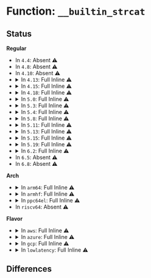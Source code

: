 # Function: <code>__builtin_strcat</code>

## Status
<b>Regular</b>
<ul>
<li>
In <code>4.4</code>: Absent ⚠️
</li>
<li>
In <code>4.8</code>: Absent ⚠️
</li>
<li>
In <code>4.10</code>: Absent ⚠️
</li>
<li>
<details>
<summary>In <code>4.13</code>: Full Inline ⚠️</summary>

**Collision:** Unique Global

**Inline:** Full

**Transformation:** False

**Instances:**

```
In None (0)
Location: None
Inline: False
Direct callers:
  - security/smack/smack_lsm.c:smack_sb_copy_data
  - security/smack/smack_lsm.c:smack_sb_copy_data
  - drivers/acpi/sysfs.c:acpi_table_attr_init
  - drivers/acpi/acpica/exconcat.c:acpi_ex_do_concatenate
  - drivers/acpi/acpica/exnames.c:acpi_ex_name_segment
  - drivers/acpi/acpica/utpredef.c:acpi_ut_get_expected_return_types
  - drivers/base/memory.c:show_valid_zones
  - drivers/base/memory.c:show_valid_zones
  - drivers/base/memory.c:show_valid_zones
  - net/ipv4/devinet.c:inetdev_event
```
</details>
</li>
<li>
<details>
<summary>In <code>4.15</code>: Full Inline ⚠️</summary>

**Collision:** Unique Global

**Inline:** Full

**Transformation:** False

**Instances:**

```
In None (0)
Location: None
Inline: False
Direct callers:
  - security/smack/smack_lsm.c:smack_sb_copy_data
  - security/smack/smack_lsm.c:smack_sb_copy_data
  - drivers/acpi/sysfs.c:acpi_table_attr_init
  - drivers/acpi/acpica/exconcat.c:acpi_ex_do_concatenate
  - drivers/acpi/acpica/exnames.c:acpi_ex_name_segment
  - drivers/acpi/acpica/utnonansi.c:acpi_ut_safe_strcat
  - drivers/acpi/acpica/utpredef.c:acpi_ut_get_expected_return_types
  - drivers/base/memory.c:show_valid_zones
  - drivers/base/memory.c:show_valid_zones
  - net/ipv4/devinet.c:inetdev_event
```
</details>
</li>
<li>
<details>
<summary>In <code>4.18</code>: Full Inline ⚠️</summary>

**Collision:** Unique Global

**Inline:** Full

**Transformation:** False

**Instances:**

```
In None (0)
Location: None
Inline: False
Direct callers:
  - kernel/trace/trace_events_hist.c:expr_field_str
  - kernel/trace/trace_events_hist.c:create_synth_event
  - kernel/trace/trace_events_hist.c:create_synth_event
  - kernel/trace/trace_events_hist.c:create_synth_event
  - security/smack/smack_lsm.c:smack_sb_copy_data
  - security/smack/smack_lsm.c:smack_sb_copy_data
  - drivers/acpi/sysfs.c:acpi_table_attr_init
  - drivers/acpi/acpica/exconcat.c:acpi_ex_do_concatenate
  - drivers/acpi/acpica/exnames.c:acpi_ex_name_segment
  - drivers/acpi/acpica/nsnames.c:acpi_ns_build_prefixed_pathname
  - drivers/acpi/acpica/nsnames.c:acpi_ns_build_prefixed_pathname
  - drivers/acpi/acpica/nsnames.c:acpi_ns_build_prefixed_pathname
  - drivers/acpi/acpica/utnonansi.c:acpi_ut_safe_strcat
  - drivers/acpi/acpica/utpredef.c:acpi_ut_get_expected_return_types
  - drivers/base/memory.c:show_valid_zones
  - drivers/base/memory.c:show_valid_zones
  - net/ipv4/devinet.c:inetdev_event
```
</details>
</li>
<li>
<details>
<summary>In <code>5.0</code>: Full Inline ⚠️</summary>

**Collision:** Unique Global

**Inline:** Full

**Transformation:** False

**Instances:**

```
In None (0)
Location: None
Inline: False
Direct callers:
  - kernel/trace/trace_events_hist.c:expr_field_str
  - kernel/trace/trace_events_hist.c:__create_synth_event
  - kernel/trace/trace_events_hist.c:__create_synth_event
  - kernel/trace/trace_events_hist.c:__create_synth_event
  - drivers/acpi/sysfs.c:acpi_table_attr_init
  - drivers/acpi/acpica/exconcat.c:acpi_ex_do_concatenate
  - drivers/acpi/acpica/exnames.c:acpi_ex_name_segment
  - drivers/acpi/acpica/nsnames.c:acpi_ns_build_prefixed_pathname
  - drivers/acpi/acpica/nsnames.c:acpi_ns_build_prefixed_pathname
  - drivers/acpi/acpica/nsnames.c:acpi_ns_build_prefixed_pathname
  - drivers/acpi/acpica/utnonansi.c:acpi_ut_safe_strcat
  - drivers/acpi/acpica/utpredef.c:acpi_ut_get_expected_return_types
  - drivers/base/memory.c:valid_zones_show
  - drivers/base/memory.c:valid_zones_show
  - net/ipv4/devinet.c:inetdev_event
```
</details>
</li>
<li>
<details>
<summary>In <code>5.3</code>: Full Inline ⚠️</summary>

**Collision:** Unique Global

**Inline:** Full

**Transformation:** False

**Instances:**

```
In None (0)
Location: None
Inline: False
Direct callers:
  - kernel/trace/trace_events_hist.c:create_field_var_hist
  - kernel/trace/trace_events_hist.c:expr_field_str
  - kernel/trace/trace_events_hist.c:parse_synth_field
  - kernel/trace/trace_events_hist.c:parse_synth_field
  - kernel/trace/trace_events_hist.c:parse_synth_field
  - drivers/acpi/sysfs.c:acpi_table_attr_init
  - drivers/acpi/acpica/exconcat.c:acpi_ex_do_concatenate
  - drivers/acpi/acpica/exnames.c:acpi_ex_name_segment
  - drivers/acpi/acpica/nsnames.c:acpi_ns_build_prefixed_pathname
  - drivers/acpi/acpica/nsnames.c:acpi_ns_build_prefixed_pathname
  - drivers/acpi/acpica/nsnames.c:acpi_ns_build_prefixed_pathname
  - drivers/acpi/acpica/utnonansi.c:acpi_ut_safe_strcat
  - drivers/acpi/acpica/utpredef.c:acpi_ut_get_expected_return_types
  - drivers/base/memory.c:valid_zones_show
  - drivers/base/memory.c:valid_zones_show
  - net/ipv4/devinet.c:inetdev_event
```
</details>
</li>
<li>
<details>
<summary>In <code>5.4</code>: Full Inline ⚠️</summary>

**Collision:** Unique Global

**Inline:** Full

**Transformation:** False

**Instances:**

```
In None (0)
Location: None
Inline: False
Direct callers:
  - kernel/trace/trace_events_hist.c:create_field_var_hist
  - kernel/trace/trace_events_hist.c:expr_field_str
  - kernel/trace/trace_events_hist.c:parse_synth_field
  - kernel/trace/trace_events_hist.c:parse_synth_field
  - kernel/trace/trace_events_hist.c:parse_synth_field
  - drivers/acpi/sysfs.c:acpi_table_attr_init
  - drivers/acpi/acpica/exconcat.c:acpi_ex_do_concatenate
  - drivers/acpi/acpica/exnames.c:acpi_ex_name_segment
  - drivers/acpi/acpica/nsnames.c:acpi_ns_build_prefixed_pathname
  - drivers/acpi/acpica/nsnames.c:acpi_ns_build_prefixed_pathname
  - drivers/acpi/acpica/nsnames.c:acpi_ns_build_prefixed_pathname
  - drivers/acpi/acpica/utnonansi.c:acpi_ut_safe_strcat
  - drivers/acpi/acpica/utpredef.c:acpi_ut_get_expected_return_types
  - drivers/base/memory.c:valid_zones_show
  - drivers/base/memory.c:valid_zones_show
  - net/ipv4/devinet.c:inetdev_event
```
</details>
</li>
<li>
<details>
<summary>In <code>5.8</code>: Full Inline ⚠️</summary>

**Collision:** Unique Global

**Inline:** Full

**Transformation:** False

**Instances:**

```
In None (0)
Location: None
Inline: False
Direct callers:
  - kernel/trace/trace_events_synth.c:parse_synth_field
  - kernel/trace/trace_events_synth.c:parse_synth_field
  - kernel/trace/trace_events_synth.c:parse_synth_field
  - kernel/trace/trace_events_hist.c:create_field_var_hist
  - kernel/trace/trace_events_hist.c:expr_field_str
  - drivers/acpi/sysfs.c:acpi_table_attr_init
  - drivers/acpi/acpica/exconcat.c:acpi_ex_do_concatenate
  - drivers/acpi/acpica/exnames.c:acpi_ex_name_segment
  - drivers/acpi/acpica/nsnames.c:acpi_ns_build_prefixed_pathname
  - drivers/acpi/acpica/nsnames.c:acpi_ns_build_prefixed_pathname
  - drivers/acpi/acpica/nsnames.c:acpi_ns_build_prefixed_pathname
  - drivers/acpi/acpica/utnonansi.c:acpi_ut_safe_strcat
  - drivers/acpi/acpica/utpredef.c:acpi_ut_get_expected_return_types
  - drivers/base/memory.c:valid_zones_show
  - drivers/base/memory.c:valid_zones_show
```
</details>
</li>
<li>
<details>
<summary>In <code>5.11</code>: Full Inline ⚠️</summary>

**Collision:** Unique Global

**Inline:** Full

**Transformation:** False

**Instances:**

```
In None (0)
Location: None
Inline: False
Direct callers:
  - kernel/trace/trace_events_hist.c:create_field_var_hist
  - kernel/trace/trace_events_hist.c:expr_field_str
  - drivers/acpi/acpica/exconcat.c:acpi_ex_do_concatenate
  - drivers/acpi/acpica/exnames.c:acpi_ex_name_segment
  - drivers/acpi/acpica/nsnames.c:acpi_ns_build_prefixed_pathname
  - drivers/acpi/acpica/nsnames.c:acpi_ns_build_prefixed_pathname
  - drivers/acpi/acpica/nsnames.c:acpi_ns_build_prefixed_pathname
  - drivers/acpi/acpica/utnonansi.c:acpi_ut_safe_strcat
  - drivers/acpi/acpica/utpredef.c:acpi_ut_get_expected_return_types
```
</details>
</li>
<li>
<details>
<summary>In <code>5.13</code>: Full Inline ⚠️</summary>

**Collision:** Unique Global

**Inline:** Full

**Transformation:** False

**Instances:**

```
In None (0)
Location: None
Inline: False
Direct callers:
  - kernel/trace/trace_events_hist.c:create_field_var_hist
  - kernel/trace/trace_events_hist.c:expr_field_str
  - drivers/acpi/acpica/exconcat.c:acpi_ex_do_concatenate
  - drivers/acpi/acpica/exnames.c:acpi_ex_name_segment
  - drivers/acpi/acpica/nsnames.c:acpi_ns_build_prefixed_pathname
  - drivers/acpi/acpica/nsnames.c:acpi_ns_build_prefixed_pathname
  - drivers/acpi/acpica/nsnames.c:acpi_ns_build_prefixed_pathname
  - drivers/acpi/acpica/utnonansi.c:acpi_ut_safe_strcat
  - drivers/acpi/acpica/utpredef.c:acpi_ut_get_expected_return_types
```
</details>
</li>
<li>
<details>
<summary>In <code>5.15</code>: Full Inline ⚠️</summary>

**Collision:** Unique Global

**Inline:** Full

**Transformation:** False

**Instances:**

```
In None (0)
Location: None
Inline: False
Direct callers:
  - kernel/trace/trace_events_hist.c:create_field_var_hist
  - kernel/trace/trace_events_hist.c:expr_field_str
  - drivers/acpi/acpica/exconcat.c:acpi_ex_do_concatenate
  - drivers/acpi/acpica/exnames.c:acpi_ex_name_segment
  - drivers/acpi/acpica/nsnames.c:acpi_ns_build_prefixed_pathname
  - drivers/acpi/acpica/nsnames.c:acpi_ns_build_prefixed_pathname
  - drivers/acpi/acpica/nsnames.c:acpi_ns_build_prefixed_pathname
  - drivers/acpi/acpica/utnonansi.c:acpi_ut_safe_strcat
  - drivers/acpi/acpica/utpredef.c:acpi_ut_get_expected_return_types
```
</details>
</li>
<li>
<details>
<summary>In <code>5.19</code>: Full Inline ⚠️</summary>

**Collision:** Unique Global

**Inline:** Full

**Transformation:** False

**Instances:**

```
In None (0)
Location: None
Inline: False
Direct callers:
  - kernel/trace/trace_events_hist.c:expr_field_str
  - kernel/trace/trace_events_hist.c:expr_field_str
  - drivers/acpi/acpica/exconcat.c:acpi_ex_do_concatenate
  - drivers/acpi/acpica/exnames.c:acpi_ex_name_segment
  - drivers/acpi/acpica/nsnames.c:acpi_ns_build_prefixed_pathname
  - drivers/acpi/acpica/nsnames.c:acpi_ns_build_prefixed_pathname
  - drivers/acpi/acpica/nsnames.c:acpi_ns_build_prefixed_pathname
  - drivers/acpi/acpica/utnonansi.c:acpi_ut_safe_strcat
  - drivers/acpi/acpica/utpredef.c:acpi_ut_get_expected_return_types
```
</details>
</li>
<li>
<details>
<summary>In <code>6.2</code>: Full Inline ⚠️</summary>

**Collision:** Unique Global

**Inline:** Full

**Transformation:** False

**Instances:**

```
In None (0)
Location: None
Inline: False
Direct callers:
  - kernel/trace/trace_events_hist.c:expr_field_str
  - kernel/trace/trace_events_hist.c:expr_field_str
  - drivers/acpi/acpica/exconcat.c:acpi_ex_do_concatenate
  - drivers/acpi/acpica/exnames.c:acpi_ex_name_segment
  - drivers/acpi/acpica/nsnames.c:acpi_ns_build_prefixed_pathname
  - drivers/acpi/acpica/nsnames.c:acpi_ns_build_prefixed_pathname
  - drivers/acpi/acpica/nsnames.c:acpi_ns_build_prefixed_pathname
  - drivers/acpi/acpica/utpredef.c:acpi_ut_get_expected_return_types
```
</details>
</li>
<li>
In <code>6.5</code>: Absent ⚠️
</li>
<li>
In <code>6.8</code>: Absent ⚠️
</li>
</ul>
<b>Arch</b>
<ul>
<li>
<details>
<summary>In <code>arm64</code>: Full Inline ⚠️</summary>

**Collision:** Unique Global

**Inline:** Full

**Transformation:** False

**Instances:**

```
In None (0)
Location: None
Inline: False
Direct callers:
  - kernel/trace/trace_events_hist.c:create_field_var_hist
  - kernel/trace/trace_events_hist.c:expr_field_str
  - kernel/trace/trace_events_hist.c:parse_synth_field
  - kernel/trace/trace_events_hist.c:parse_synth_field
  - kernel/trace/trace_events_hist.c:parse_synth_field
  - drivers/acpi/sysfs.c:acpi_table_attr_init
  - drivers/acpi/acpica/exconcat.c:acpi_ex_do_concatenate
  - drivers/acpi/acpica/exnames.c:acpi_ex_name_segment
  - drivers/acpi/acpica/nsnames.c:acpi_ns_build_prefixed_pathname
  - drivers/acpi/acpica/nsnames.c:acpi_ns_build_prefixed_pathname
  - drivers/acpi/acpica/nsnames.c:acpi_ns_build_prefixed_pathname
  - drivers/acpi/acpica/utpredef.c:acpi_ut_get_expected_return_types
  - drivers/clk/zynqmp/clkc.c:zynqmp_register_clocks
  - net/ipv4/devinet.c:inetdev_event
```
</details>
</li>
<li>
<details>
<summary>In <code>armhf</code>: Full Inline ⚠️</summary>

**Collision:** Unique Global

**Inline:** Full

**Transformation:** False

**Instances:**

```
In None (0)
Location: None
Inline: False
Direct callers:
  - drivers/pinctrl/aspeed/pinctrl-aspeed.c:get_defined_attribute
  - sound/core/init.c:snd_component_add
  - net/ipv4/devinet.c:inetdev_event
```
</details>
</li>
<li>
<details>
<summary>In <code>ppc64el</code>: Full Inline ⚠️</summary>

**Collision:** Unique Global

**Inline:** Full

**Transformation:** False

**Instances:**

```
In None (0)
Location: None
Inline: False
Direct callers:
  - kernel/trace/trace_events_hist.c:create_field_var_hist
  - kernel/trace/trace_events_hist.c:expr_field_str
  - kernel/trace/trace_events_hist.c:parse_synth_field
  - kernel/trace/trace_events_hist.c:parse_synth_field
  - kernel/trace/trace_events_hist.c:parse_synth_field
  - drivers/base/memory.c:valid_zones_show
  - drivers/base/memory.c:valid_zones_show
  - net/ipv4/devinet.c:inetdev_event
```
</details>
</li>
<li>
In <code>riscv64</code>: Absent ⚠️
</li>
</ul>
<b>Flavor</b>
<ul>
<li>
<details>
<summary>In <code>aws</code>: Full Inline ⚠️</summary>

**Collision:** Unique Global

**Inline:** Full

**Transformation:** False

**Instances:**

```
In None (0)
Location: None
Inline: False
Direct callers:
  - kernel/trace/trace_events_hist.c:create_field_var_hist
  - kernel/trace/trace_events_hist.c:expr_field_str
  - kernel/trace/trace_events_hist.c:parse_synth_field
  - kernel/trace/trace_events_hist.c:parse_synth_field
  - kernel/trace/trace_events_hist.c:parse_synth_field
  - drivers/acpi/sysfs.c:acpi_table_attr_init
  - drivers/acpi/acpica/exconcat.c:acpi_ex_do_concatenate
  - drivers/acpi/acpica/exnames.c:acpi_ex_name_segment
  - drivers/acpi/acpica/nsnames.c:acpi_ns_build_prefixed_pathname
  - drivers/acpi/acpica/nsnames.c:acpi_ns_build_prefixed_pathname
  - drivers/acpi/acpica/nsnames.c:acpi_ns_build_prefixed_pathname
  - drivers/acpi/acpica/utpredef.c:acpi_ut_get_expected_return_types
  - drivers/base/memory.c:valid_zones_show
  - drivers/base/memory.c:valid_zones_show
  - net/ipv4/devinet.c:inetdev_event
```
</details>
</li>
<li>
<details>
<summary>In <code>azure</code>: Full Inline ⚠️</summary>

**Collision:** Unique Global

**Inline:** Full

**Transformation:** False

**Instances:**

```
In None (0)
Location: None
Inline: False
Direct callers:
  - kernel/trace/trace_events_hist.c:create_field_var_hist
  - kernel/trace/trace_events_hist.c:expr_field_str
  - kernel/trace/trace_events_hist.c:parse_synth_field
  - kernel/trace/trace_events_hist.c:parse_synth_field
  - kernel/trace/trace_events_hist.c:parse_synth_field
  - drivers/acpi/sysfs.c:acpi_table_attr_init
  - drivers/acpi/acpica/exconcat.c:acpi_ex_do_concatenate
  - drivers/acpi/acpica/exnames.c:acpi_ex_name_segment
  - drivers/acpi/acpica/nsnames.c:acpi_ns_build_prefixed_pathname
  - drivers/acpi/acpica/nsnames.c:acpi_ns_build_prefixed_pathname
  - drivers/acpi/acpica/nsnames.c:acpi_ns_build_prefixed_pathname
  - drivers/acpi/acpica/utpredef.c:acpi_ut_get_expected_return_types
  - drivers/base/memory.c:valid_zones_show
  - drivers/base/memory.c:valid_zones_show
  - net/ipv4/devinet.c:inetdev_event
```
</details>
</li>
<li>
<details>
<summary>In <code>gcp</code>: Full Inline ⚠️</summary>

**Collision:** Unique Global

**Inline:** Full

**Transformation:** False

**Instances:**

```
In None (0)
Location: None
Inline: False
Direct callers:
  - kernel/trace/trace_events_hist.c:create_field_var_hist
  - kernel/trace/trace_events_hist.c:expr_field_str
  - kernel/trace/trace_events_hist.c:parse_synth_field
  - kernel/trace/trace_events_hist.c:parse_synth_field
  - kernel/trace/trace_events_hist.c:parse_synth_field
  - drivers/acpi/sysfs.c:acpi_table_attr_init
  - drivers/acpi/acpica/exconcat.c:acpi_ex_do_concatenate
  - drivers/acpi/acpica/exnames.c:acpi_ex_name_segment
  - drivers/acpi/acpica/nsnames.c:acpi_ns_build_prefixed_pathname
  - drivers/acpi/acpica/nsnames.c:acpi_ns_build_prefixed_pathname
  - drivers/acpi/acpica/nsnames.c:acpi_ns_build_prefixed_pathname
  - drivers/acpi/acpica/utnonansi.c:acpi_ut_safe_strcat
  - drivers/acpi/acpica/utpredef.c:acpi_ut_get_expected_return_types
  - drivers/base/memory.c:valid_zones_show
  - drivers/base/memory.c:valid_zones_show
  - net/ipv4/devinet.c:inetdev_event
```
</details>
</li>
<li>
<details>
<summary>In <code>lowlatency</code>: Full Inline ⚠️</summary>

**Collision:** Unique Global

**Inline:** Full

**Transformation:** False

**Instances:**

```
In None (0)
Location: None
Inline: False
Direct callers:
  - kernel/trace/trace_events_hist.c:create_field_var_hist
  - kernel/trace/trace_events_hist.c:expr_field_str
  - kernel/trace/trace_events_hist.c:parse_synth_field
  - kernel/trace/trace_events_hist.c:parse_synth_field
  - kernel/trace/trace_events_hist.c:parse_synth_field
  - drivers/acpi/sysfs.c:acpi_table_attr_init
  - drivers/acpi/acpica/exconcat.c:acpi_ex_do_concatenate
  - drivers/acpi/acpica/exnames.c:acpi_ex_name_segment
  - drivers/acpi/acpica/nsnames.c:acpi_ns_build_prefixed_pathname
  - drivers/acpi/acpica/nsnames.c:acpi_ns_build_prefixed_pathname
  - drivers/acpi/acpica/nsnames.c:acpi_ns_build_prefixed_pathname
  - drivers/acpi/acpica/utnonansi.c:acpi_ut_safe_strcat
  - drivers/acpi/acpica/utpredef.c:acpi_ut_get_expected_return_types
  - drivers/base/memory.c:valid_zones_show
  - drivers/base/memory.c:valid_zones_show
  - net/ipv4/devinet.c:inetdev_event
```
</details>
</li>
</ul>

## Differences

